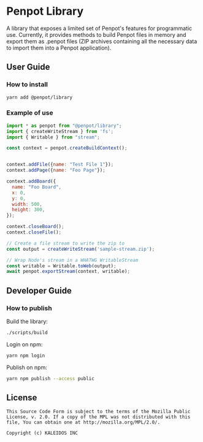 # Penpot Library

A library that exposes a limited set of Penpot's features for
programmatic use. Currently, it provides methods to build Penpot files
in memory and export them as .penpot files (ZIP archives containing
all the necessary data to import them into a Penpot application).

## User Guide

### How to install

```bash
yarn add @penpot/library
```

### Example of use

```js
import * as penpot from "@penpot/library";
import { createWriteStream } from 'fs';
import { Writable } from "stream";

const context = penpot.createBuildContext();


context.addFile({name: "Test File 1"});
context.addPage({name: "Foo Page"});

context.addBoard({
  name: "Foo Board",
  x: 0,
  y: 0,
  width: 500,
  height: 300,
});

context.closeBoard();
context.closeFile();

// Create a file stream to write the zip to
const output = createWriteStream('sample-stream.zip');

// Wrap Node's stream in a WHATWG WritableStream
const writable = Writable.toWeb(output);
await penpot.exportStream(context, writable);
```

## Developer Guide

### How to publish

Build the library:

```bash
./scripts/build
```

Login on npm:

```bash
yarn npm login
```

Publish on npm:


```bash
yarn npm publish --access public
```

## License

```
This Source Code Form is subject to the terms of the Mozilla Public
License, v. 2.0. If a copy of the MPL was not distributed with this
file, You can obtain one at http://mozilla.org/MPL/2.0/.

Copyright (c) KALEIDOS INC
```

